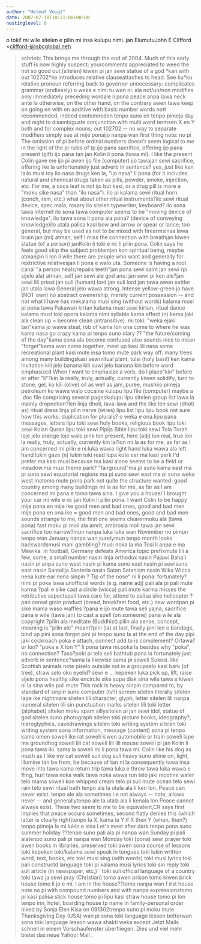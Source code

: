 ```yaml
---
author: "Helmut Voigt"
date: 2007-07-18T10:21:00+00:00
nestinglevel: 0
---
```

o toki! mi wile sitelen e pilin mi insa kulupu nimi. jan ElumutuJohn E Clifford <[clifford-j@sbcglobal.net](mailto://clifford-j@sbcglobal.net)\
> schrieb: This brings me through the end of 2004. Much of this early stuff is now highly suspect; yourcomments appreciated to weed the not so good out.(sitelen) kiwen pi jan sewi statue of a god \*kan with out 102702\*ke introduces relative clauseattaches to head. See ku\*ku relative pronoun referring back to governor unnecessary: complicates grammar (endlessly) o weka e nimi tu wan ni. ala not/un/non modifies only immediately preceding wordale li pona peace anpa lawa neck ante la otherwise, on the other hand, on the contrary awen tawa keep on going en with en additive with basic number words nott recommended, indeed contemneden tenpo suno en tenpo pimeja day and night to disambiguate conjunction with multi word termsen X en Y both and for complex nouns; out 102702 --
 no way to separate modifiers simply see at mije ponaijo nanpa wan first thing note: no pi The omission of pi before ordinal numbers doesn't seem logical to me in the light of the pi rules of tp.ijo pana sacrifice, offering ijo pana present (gift) ijo pana tan jan Kolin li pona (tawa mi). I like the present Colin gave me ijo pi awen ijo file (computer) ijo tawajan sewi sacrifice, offering ike la unfortunately just adverb in sentence? yes, just like ken lailo musi toy ilo nasa drugs ken la, "ijo nasa" li pona (for it includes natural and chemical drugs taken as pills, powder, smoke, injection, etc. For me, a coca leaf is not ijo but kasi, or a drug pill is more a "moku sike nasa" than "ilo nasa"). ilo pi kalama sewi ritual horn (conch, ram, etc.) what about other ritual instruments?ilo sewi ritual device, spec.mala, rosary ilo sitelen typewriter, keyboard? ilo sona tawa internet ilo sona tawa computer seems to be "moving device of knowledge". ilo tawa sona li pona ala pona? (device of conveying knowledge)ilo utala palisa kasi bow and arrow or spear or lance; too general, but may be used as not to be mixed with firearmsinsa lawa brain jan (mi) atman, self I miss the connection with breathjan kiwen statue (of a person) janKolin li toki e ni: li pilin pona. Colin says he feels good skip the subject problemjan kon spiritual being, maybe atmanjan li lon li wile there are people who want and generally for rextrictive relativesjan li pona e walo uta. Someone is having a root canal "a person heals/repairs teeth"jan pona sewi saint jan sewi (pi sijelo ala) atman, self jan sewi ale god anu: jan sewi pi ken ale?jan sewi lili priest jan suli (human) lord jan suli lord jan tawa awen settler jan utala lawa General jelo wawa strong. Intense yellow-green jo have (NOT own) no abstract owenership, merely current possession --
 and not what I have has mekalama musi sing (without words) kalama musi pi pona tawa Pakawan kirtan kalama musi sewi kirtan, ritual dance kalama musi toki opera kalama nimi syllable kama effect (n) kama jaki ala clean up = become clean (intransitive). mi toki: "weka ejaki tan"kama jo wawa steal, rob of kama lon ona come to where he was kama nasa go crazy kama pi tenpo suno diary ?? "the future/coming of the day"kama sona ala become confused also sounds nice to mean "forget"kama wan come together, meet up kasi lili nasa some recreational plant kasi mute insa tomo mute park way off: many trees among many buildingskasi sewi ritual plant, tulsi (holy basil) ken kama invitation kili jelo banana kili suwi jelo banana kin before word emphasized When I want to emphasize a verb, do I place"kin" before or after "li"?kin la really, truly, actually, currently kiwen solidify, turn to stone, gel, ko kili (olive) oil as well as jam, puree, mushko pimeja petroleum ko wawa walo cocaine kulupu lipu file (computer) maybe a .doc file comprising several pageskulupu lipu sitelen group list lawa la mainly dropnotion?len linja dhoti, lava-lava and the like len sewi (dhoti as) ritual dress linja pilin nerve (wires) lipu list lipu lipu book not sure how this works: duplication for plurals? o weka e ona.lipu pana messages, letters lipu toki sewi holy books, religious book lipu toki sewi Kolan Quran lipu toki sewi Pipija Bible lipu toki sewi Tola Torah loje jelo orange loje walo pink lon present, here (adj) lon real, true lon la really, truly, actually, currently kin la?lon mi la as for me, as far as I am concerned mi pilin e ni:luka wawa right hand luka wawa ala left hand lukin gaze (n) lukin toki read lupa kute ear ma kasi park I'd prefer ma kasi musi because ma kasi alone seems to be a field or meadow.ma musi theme park? "fairground"ma pi suno kama east ma pi suno sewi equatorial regions ma pi suno sewi east ma pi suno weka west matomo mute pona park not quite the structure wanted: good country among many buildings mi la as for me, as far as I am concerned mi pana e tomo tawa sina. I give you a house/ I brought your car mi wile e ni: jan Kolin li pilin pona. I want Colin to be happy mije pona en mije ike good men and bad ones, good and bad men mije pona en ona ike = good men and bad ones, good and bad men sounds strange to me, the first one seems clearermoku ala (tawa pona) fast moku pi moli ala amrit, ambrosia moli tawa jan sewi sacrifice too narrow?mun nanpa luka luka wan November no pimun tenpo wan January nanpa wan,surelymun tenpo month looks backwardsmusi mani gambling? musi noka la ma Tosi li anpa e ma Mewika. In football, Germany defeats America topic prefixmute lili a few, some, a small number nasin linja orthodox nasin Pajawi Baha'i nasin pi anpa suno west nasin pi kama suno east nasin pi sewisuno east nasin Santelija Santeria nasin Satan Satanism nasin Wika Wicca nena kute ear nena sinpin ? Tip of the nose" ni li pona: fortunately? nimi pi poka lawa unofficial words (e.g. name adj) pali ala pi pali mute karma ?pali e sike cast a circle (wicca) pali mute karma misses the retributive aspectspali tawa care for, attend to palisa sike helicopter ?pan cereal grain product (bread, breakfast food, etc.) new wordpan pi sike mama waso waffles ?pana e ijo mute tawa seli yajna, sacrifice pana e wile (tawa jan) to cast a spell (on someone) pana wile ala copyright ?pilin ala meditate (Buddhist) pilin ala sense, concept, meaning is "pilin ale" meant?pini (la) at last, finally pini len e bandage, bind up pini sona forget pini pi tenpo suno la at the end of the day pipi jaki cockroach poka e attach, connect add to is complement? Ortawa? or lon? "poka e X lon Y" li pona tawa mi.poka la besides why "poka", no connection? Taso?poki pi telo seli bathtub pona la fortunately just adverb in sentence?sama la likewise sama pi soweli Sukosi. like Scottish animals note piselo outside not in a groupselo kasi bark (of tree), straw selo oko eyelid? sewi e … kepeken luka pick up, lift, raise sijelo pona healthy sike encircle sike supa disk sina wile tawa e kiwen ni la sina wile pali mute This rock is heavy sinpin compared to, by standard of sinpin suno computer (tv?) screen sitelen literally sitelen lape ike nightmare sitelen lili character, glyph, letter sitelen lili nanpa numeral sitelen lili sin punctuation marks sitelen lili toki letter (alphabet) sitelen moku spam sillysitelen pi jan sewi idol, statue of god sitelen suno photograph sitelen toki picture books, ideography?, hieroglyphics, cavedrawings sitelen toki writing system sitelen toki writing system sona information, message (content) sona pi tenpo kama omen soweli ike rat soweli kiwen automobile or train soweli lape ma groundhog soweli lili cat soweli lili lili mouse soweli pi jan Kolin li pona tawa iki. sama la soweli mi li pona tawa mi. Colin like his dog as much as I like my cat soweli suli dog suli heavy suno shine on, light, illumine tan be from, be because of tan ni la consequently tawa insa move into tawa kama return trip tawa luka e throw tawa luka wawa e fling, hurl tawa noka walk tawa noka wawa run telo jaki nicotine water telo mama soweli kon whipped cream telo pi suli mute ocean telo sewi rain telo sewi ritual bath tenpo ala la utala ala li ken lon. Peace can never exist. tenpo ale ala sometimes i.e not always --
 note, allows never --
 and generallytenpo ale la utala ala li kenala lon Peace cannot always exist. These two seem to me to be equivalent,CR says first implies that peace occurs sometimes, second flatly denies this (which latter is clearly right)tenpo la X. kama la Y if X then Y (when, then?) tenpo pimeja la mi lukin e sina Let's meet after dark tenpo pona suno summer holiday ??tenpo suno pali ala pi nanpa wan Sunday pi pali alatenpo suno pali pi nanpa wan Monday toki (pona) sewi prayer toki awen books in libraries, preserved toki awen sona course of lessons toki kepeken toki/kalama sewi speak in tongues toki lukin written word, text, books, etc toki musi sing (with words) toki musi lyrics toki pali constructd language toki pi kalama musi lyrics toki sin reply toki suli article (in newspaper, etc,)\`\` toki suli official language of a country toki tawa ja sewi pray (Christian) tomo awen prison tomo kiwen brick house tomo li jo e mi. I am in the house??tomo nanpa wan f irst house note no pi with compound numbers and with nanpa expressionstomo pi kasi palisa stick house tomo pi lipu kasi straw house tomo pi lon tenpo inn, hotel, boarding house tp name in family-personal order nixed by Sonja Elen Kisa on 091302trenpo suno pi moku mute Thanksgiving Day (USA) wan pi sona toki language lesson betterwan sona toki language lesson wawa shakti weka except Jetzt Mails schnell in einem Vorschaufenster überfliegen. Dies und viel mehr bietet das neue Yahoo! Mail .